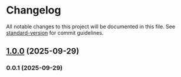# Changelog

All notable changes to this project will be documented in this file. See [standard-version](https://github.com/conventional-changelog/standard-version) for commit guidelines.

## [1.0.0](https://github.com///compare/v0.0.1...v1.0.0) (2025-09-29)

### 0.0.1 (2025-09-29)
